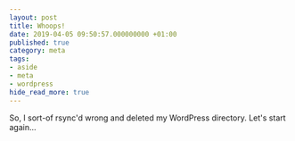 ```yaml
---
layout: post
title: Whoops!
date: 2019-04-05 09:50:57.000000000 +01:00
published: true
category: meta
tags:
- aside
- meta
- wordpress
hide_read_more: true
---
```


So, I sort-of rsync\'d wrong and deleted my WordPress directory. Let\'s
start again\...
